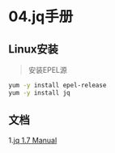 # 04.jq手册

## Linux安装
>安装EPEL源
```bash
yum -y install epel-release
yum -y install jq
```

## 文档
1.[jq 1.7 Manual](https://jqlang.github.io/jq/manual/#builtin-operators-and-functions)
